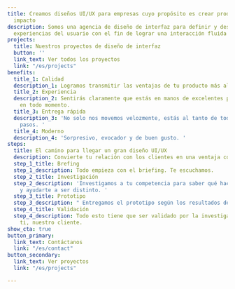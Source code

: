 ```yaml
---
title: Creamos diseños UI/UX para empresas cuyo propósito es crear productos que causen
  impacto
description: Somos una agencia de diseño de interfaz para definir y desarrollar las
  experiencias del usuario con el fin de lograr una interacción fluida con tu empresa.
projects:
  title: Nuestros proyectos de diseño de interfaz
  button: ''
  link_text: Ver todos los proyectos
  link: "/es/projects"
benefits:
  title_1: Calidad
  description_1: Logramos transmitir las ventajas de tu producto más allá de lo aparente.
  title_2: Experiencia
  description_2: Sentirás claramente que estás en manos de excelentes profesionales
    en todo momento.
  title_3: Entrega rápida
  description_3: 'No solo nos movemos velozmente, estás al tanto de todos nuestros
    pasos. '
  title_4: Moderno
  description_4: 'Sorpresivo, evocador y de buen gusto. '
steps:
  title: El camino para llegar un gran diseño UI/UX
  description: Convierte tu relación con los clientes en una ventaja competitiva estratégica
  step_1_title: Brefing
  step_1_description: Todo empieza con el briefing. Te escuchamos.
  step_2_title: Investigación
  step_2_description: 'Investigamos a tu competencia para saber qué hacen bien o mal,
    y ayudarte a ser distinto. '
  step_3_title: Prototipo
  step_3_description: " Entregamos el prototipo según los resultados de la investigación "
  step_4_title: Validación
  step_4_description: Todo esto tiene que ser validado por la investigación y por
    ti, nuestro cliente.
show_cta: true
button_primary:
  link_text: Contáctanos
  link: "/es/contact"
button_secondary:
  link_text: Ver proyectos
  link: "/es/projects"

---
```


